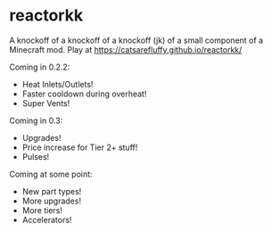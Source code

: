# reactorkk
A knockoff of a knockoff of a knockoff (jk) of a small component of a Minecraft mod. Play at https://catsarefluffy.github.io/reactorkk/

Coming in 0.2.2:
* Heat Inlets/Outlets!
* Faster cooldown during overheat!
* Super Vents!

Coming in 0.3:
* Upgrades!
* Price increase for Tier 2+ stuff!
* Pulses!

Coming at some point:
* New part types!
* More upgrades!
* More tiers!
* Accelerators!
